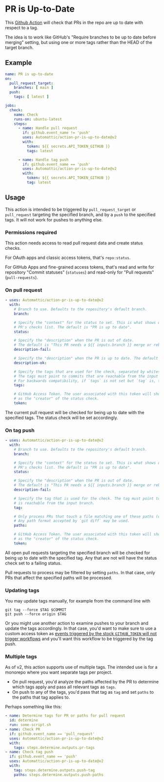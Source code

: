 # PR is Up-to-Date

This [Github Action](https://github.com/features/actions) will check that PRs in the repo
are up to date with respect to a tag.

The idea is to work like GitHub's "Require branches to be up to date before merging" setting,
but using one or more tags rather than the HEAD of the target branch.

## Example

```yaml
name: PR is up-to-date
on:
  pull_request_target:
    branches: [ main ]
  push:
    tags: [ latest ]

jobs:
  check:
    name: Check
    runs-on: ubuntu-latest
    steps:
      - name: Handle pull request
        if: github.event_name != 'push'
        uses: Automattic/action-pr-is-up-to-date@v2
        with:
          token: ${{ secrets.API_TOKEN_GITHUB }}
          tags: latest

      - name: Handle tag push
        if: github.event_name == 'push'
        uses: Automattic/action-pr-is-up-to-date@v2
        with:
          token: ${{ secrets.API_TOKEN_GITHUB }}
          tag: latest
```

## Usage

This action is intended to be triggered by `pull_request_target` or `pull_request` targeting the specified branch, and by a `push` to the specified tags.
It will not work for pushes to anything else.

### Permissions required

This action needs access to read pull request data and create status checks.

For OAuth apps and classic access tokens, that's `repo:status`.

For GitHub Apps and fine-grained access tokens, that's read and write for repository "Commit statuses" (`statuses`) and read-only for "Pull requests" (`pull-requests`).

### On pull request

```yaml
- uses: Automattic/action-pr-is-up-to-date@v2
  with:
    # Branch to use. Defaults to the repository's default branch.
    branch:

    # Specify the "context" for the status to set. This is what shows up in the
    # PR's checks list. The default is "PR is up to date".
    status:

    # Specify the "description" when the PR is out of date.
    # The default is "This PR needs a ${{ inputs.branch }} merge or rebase.".
    description-fail:

    # Specify the "description" when the PR is up to date. The default is empty.
    description-ok:

    # Specify the tags that are used for the check, separated by whitespace.
    # The tags must point to commits that are reachable from the input branch.
    # For backwards compatibility, if `tags` is not set but `tag` is, the single tag in `tag` will be used here.
    tags:

    # GitHub Access Token. The user associated with this token will show up
    # as the "creator" of the status check.
    token:
```

The current pull request will be checked for being up to date with the specified tags. The status check will be set accordingly.

### On tag push

```yaml
- uses: Automattic/action-pr-is-up-to-date@v2
  with:
    # Branch to use. Defaults to the repository's default branch.
    branch:

    # Specify the "context" for the status to set. This is what shows up in the
    # PR's checks list. The default is "PR is up to date".
    status:

    # Specify the "description" when the PR is out of date.
    # The default is "This PR needs a ${{ inputs.branch }} merge or rebase.".
    description-fail:

    # Specify the tag that is used for the check. The tag must point to a commit that
    # is reachable from the input branch.
    tag:

    # Only process PRs that touch a file matching one of these paths (one path per line).
    # Any path format accepted by `git diff` may be used.
    paths:

    # GitHub Access Token. The user associated with this token will show up
    # as the "creator" of the status check.
    token:
```

All open pull requests targeting the specified branch will be checked for being up to date with the specified tag.
Any that are not will have the status check set to a failing status.

Pull requests to process may be filtered by setting `paths`. In that case, only PRs that affect the specified paths will be processed.

### Updating tags

You may update tags manually, for example from the command line with
```
git tag --force $TAG $COMMIT
git push --force origin $TAG
```

Or you might use another action to examine pushes to your branch and update the tags accordingly.
In that case, you'd want to make sure to use a custom access token as [events triggered by the stock `GITHUB_TOKEN` will not trigger workflows](https://docs.github.com/en/actions/security-guides/automatic-token-authentication#using-the-github_token-in-a-workflow) and you'll want this workflow to be triggered by the tag push.

### Multiple tags

As of v2, this action supports use of multiple tags. The intended use is for a monorepo where you want separate tags per project.

* On pull request, you'd analyze the paths affected by the PR to determine which tags apply and pass all relevant tags as `tags`.
* On push to any of the tags, you'd pass that tag as `tag` and set `paths` to the paths that tag applies to.

Perhaps something like this:

```yaml
- name: Determine tags for PR or paths for pull request
  id: determine
  run: some-script.sh
- name: Check PR
  if: github.event_name == 'pull_request'
  uses: Automattic/action-pr-is-up-to-date@v2
  with:
    tags: steps.determine.outputs.pr-tags
- name: Check tag push
  if: github.event_name == 'push'
  uses: Automattic/action-pr-is-up-to-date@v2
  with:
    tag: steps.determine.outputs.push-tag
    paths: steps.determine.outputs.push-paths
```
